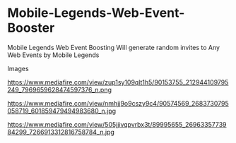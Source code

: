 # Mobile-Legends-Web-Event-Booster
Mobile Legends Web Event Boosting Will generate random invites to Any Web Events by Mobile Legends

Images 


https://www.mediafire.com/view/zup1sy109qlt1h5/90153755_212944109795249_7969659628474597376_n.png

https://www.mediafire.com/view/nmhjj9o9cszy9c4/90574569_2683730795058719_601859479494983680_n.jpg

https://www.mediafire.com/view/505jjivqpvrbx3t/89995655_2696335773984299_7266913312816758784_n.jpg
